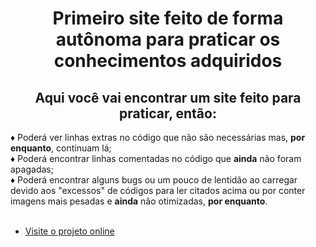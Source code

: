 <h1 align="center">Primeiro site feito de forma autônoma para praticar os conhecimentos adquiridos</h1>

<h2 align="center">Aqui você vai encontrar um site feito para praticar, então:</h2>
♦ Poderá ver linhas extras no código que não são necessárias mas, <strong>por enquanto</strong>, continuam lá;<br>
♦ Poderá encontrar linhas comentadas no código que <strong>ainda</strong> não foram apagadas;<br>
♦ Poderá encontrar alguns bugs ou um pouco de lentidão ao carregar devido aos "excessos" de códigos para ler citados acima ou por conter imagens mais pesadas e <strong>ainda</strong> não otimizadas, <strong>por enquanto</strong>.<br><br>


- [Visite o projeto online](https://yourik1.github.io/first-site/)
